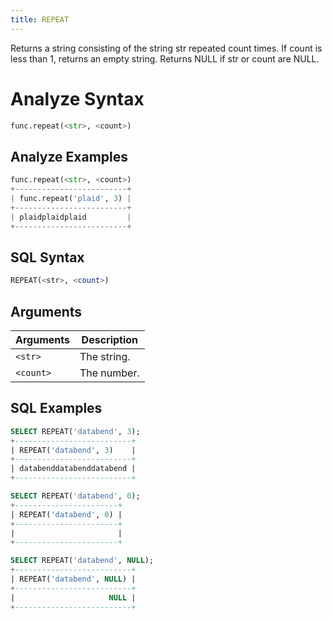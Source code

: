 ```yaml
---
title: REPEAT
---
```


Returns a string consisting of the string str repeated count times. If count is less than 1, returns an empty string. Returns NULL if str or count are NULL.

# Analyze Syntax

```python
func.repeat(<str>, <count>)
```

## Analyze Examples
```python
func.repeat(<str>, <count>)
+-------------------------+
| func.repeat('plaid', 3) |
+-------------------------+
| plaidplaidplaid         |
+-------------------------+
```

## SQL Syntax

```sql
REPEAT(<str>, <count>)
```

## Arguments

| Arguments | Description |
|-----------|-------------|
| `<str>`   | The string. |
| `<count>` | The number. |

## SQL Examples

```sql
SELECT REPEAT('databend', 3);
+--------------------------+
| REPEAT('databend', 3)    |
+--------------------------+
| databenddatabenddatabend |
+--------------------------+

SELECT REPEAT('databend', 0);
+-----------------------+
| REPEAT('databend', 0) |
+-----------------------+
|                       |
+-----------------------+

SELECT REPEAT('databend', NULL);
+--------------------------+
| REPEAT('databend', NULL) |
+--------------------------+
|                     NULL |
+--------------------------+
```


